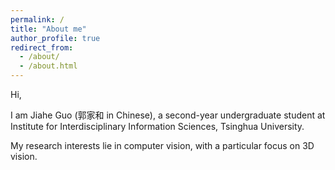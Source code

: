 ```yaml
---
permalink: /
title: "About me"
author_profile: true
redirect_from: 
  - /about/
  - /about.html
---
```


Hi,  

I am Jiahe Guo (郭家和 in Chinese), a second-year undergraduate student at Institute for Interdisciplinary Information Sciences, Tsinghua University.  

My research interests lie in computer vision, with a particular focus on 3D vision.
